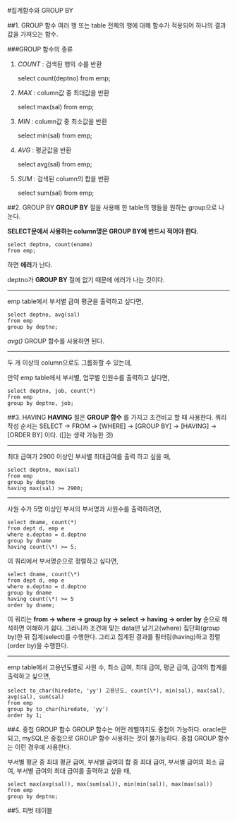 #집계함수와 GROUP BY

##1. GROUP 함수
여러 행 또는 table 전체의 행에 대해 함수가 적용되어 하나의 결과값을 가져오는 함수.

###GROUP 함수의 종류
1. *COUNT* : 검색된 행의 수를 반환

    select count(deptno) from emp;

2. *MAX* : column값 중 최대값을 반환

    select max(sal) from emp;

3. *MIN* : column값 중 최소값을 반환

    select min(sal) from emp;

4. *AVG* : 평균값을 반환

    select avg(sal) from emp;

5. *SUM* : 검색된 column의 합을 반환

    select sum(sal) from emp;

##2. GROUP BY
**GROUP BY** 절을 사용해 한 table의 행들을 원하는 group으로 나눈다.

**SELECT문에서 사용하는 column명은 GROUP BY에 반드시 적어야 한다.**

    select deptno, count(ename)
    from emp;

하면 **에러**가 난다.

deptno가 **GROUP BY** 절에 없기 때문에 에러가 나는 것이다.

-------------------------

emp table에서 부서별 급여 평균을 출력하고 싶다면,

    select deptno, avg(sal)
    from emp
    group by deptno;

*avg()* GROUP 함수를 사용하면 된다.

-----------------------

두 개 이상의 column으로도 그룹화할 수 있는데,

만약 emp table에서 부서별, 업무별 인원수를 출력하고 싶다면,

    select deptno, job, count(*)
    from emp
    group by deptno, job;


##3. HAVING
**HAVING** 절은 **GROUP 함수** 를 가지고 조건비교 할 때 사용한다.
쿼리 작성 순서는 SELECT -> FROM -> [WHERE] -> [GROUP BY] -> [HAVING] -> [ORDER BY] 이다.
([]는 생략 가능한 것)

------------------------

최대 급여가 2900 이상인 부서별 최대급여를 출력 하고 싶을 때,

    select deptno, max(sal)
    from emp
    group by deptno
    having max(sal) >= 2900;

--------------------------

사원 수가 5명 이상인 부서의 부서명과 사원수를 출력하려면,

    select dname, count(*)
    from dept d, emp e
    where e.deptno = d.deptno
    group by dname
    having count(\*) >= 5;

이 쿼리에서 부서명순으로 정렬하고 싶다면,

    select dname, count(\*)
    from dept d, emp e
    where e.deptno = d.deptno
    group by dname
    having count(\*) >= 5
    order by dname;

이 쿼리는 **from -> where -> group by -> select -> having -> order by** 순으로 해석하면 이해하기 쉽다.
그러니까 조건에 맞는 data만 남기고(where) 집단화(group by)한 뒤 집계(select)를 수행한다. 그리고 집계된 결과를 필터링(having)하고 정렬(order by)을 수행한다.

---------------------------

emp table에서 고용년도별로 사원 수, 최소 급여, 최대 급여, 평균 급여, 급여의 합계를 출력하고 싶으면,

    select to_char(hiredate, 'yy') 고용년도, count(\*), min(sal), max(sal), avg(sal), sum(sal)
    from emp
    group by to_char(hiredate, 'yy')
    order by 1;


##4. 중첩 GROUP 함수
GROUP 함수는 어떤 레벨까지도 중첩이 가능하다.
oracle은 되고, mySQL은 중첩으로 GROUP 함수 사용하는 것이 불가능하다.
중첩 GROUP 함수는 이런 경우에 사용한다.

부서별 평균 중 최대 평균 급여, 부서별 급여의 합 중 최대 급여, 부서별 급여의 최소 급여, 부서별 급여의 최대 급여를 출력하고 싶을 때,

    select max(avg(sal)), max(sum(sal)), min(min(sal)), max(max(sal))
    from emp
    group by deptno;

##5. 피벗 테이블
